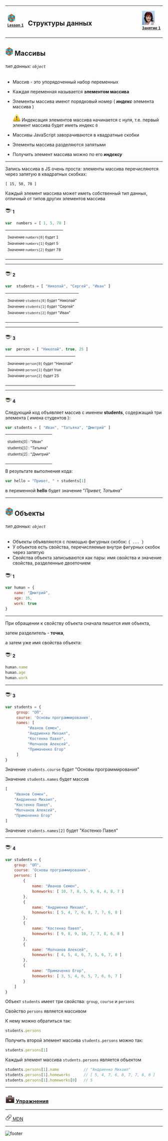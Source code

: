 [footer]: https://github.com/garevna/js-course/raw/master/images/a-level-ico.png?raw=true
[me40]: https://raw.githubusercontent.com/garevna/a-level-js-lessons/master/ico/myPhoto-40.png "Ⓒ Irina Fylyppova ( garevna ) 2019"
[ico20]: https://raw.githubusercontent.com/garevna/a-level-js-lessons/master/ico/a-level-20.png
[ico25]: https://raw.githubusercontent.com/garevna/a-level-js-lessons/master/ico/a-level-25.png
[hw-20]: https://raw.githubusercontent.com/garevna/a-level-js-lessons/master/ico/briefcase-20.png
[hw-30]: https://raw.githubusercontent.com/garevna/a-level-js-lessons/master/ico/briefcase-30.png
[cap-20]: https://raw.githubusercontent.com/garevna/a-level-js-lessons/master/ico/coffee-20.png
[cap-30]: https://raw.githubusercontent.com/garevna/a-level-js-lessons/master/ico/coffee-30.png
[warn-25]: https://raw.githubusercontent.com/garevna/a-level-js-lessons/master/ico/warning-25.png
[link-20]: https://raw.githubusercontent.com/garevna/a-level-js-lessons/master/ico/link-20.png
[err-20]: https://raw.githubusercontent.com/garevna/a-level-js-lessons/master/ico/no_entry-20.png
[err-25]: https://raw.githubusercontent.com/garevna/a-level-js-lessons/master/ico/no_entry-25.png
[err-30]: https://raw.githubusercontent.com/garevna/a-level-js-lessons/master/ico/no_entry-30.png
[reload]: https://raw.githubusercontent.com/garevna/a-level-js-lessons/master/ico/reload.png
[file-20]: https://raw.githubusercontent.com/garevna/a-level-js-lessons/master/ico/pencil-20.png

<table><tr><td width="50">

![ico25] <br/><sup>[**Lesson&nbsp;1**](../lessons/lesson-01.md)</sup>
  </td>
  <td width="800"><h2>Структуры данных</h2></td>
  <td>

  ![me40] <br/><sup>[**Занятие&nbsp;1**](../lessons/lesson-01.md)</sup></td>
</tr></table>

## ![ico25] Массивы

###### тип данных: `object`

* Массив - это упорядоченный набор переменных
* Каждая переменная называется **элементом массива**
* Элементы массива имеют порядковый номер ( **_индекс_** элемента массива )

    ![warn-25] Индексация элементов массива начинается с нуля, т.е. первый элемент массива будет иметь индекс `0`

* Массивы JavaScript заворачиваются в квадратные скобки
* Элементы массива разделяются запятыми
* Получить элемент массива можно по его **_индексу_**

_____________________________________________________________

Запись массива в JS очень проста: элементы массива перечисляются через запятую в квадратных скобках:

```
[ 15, 50, 78 ]
```

Каждый элемент массива может иметь собственный тип данных, отличный от типов других элементов массива

#### ![cap-20] 1

```javascript
var  numbers = [ 1, 5, 78 ]
```

<table><tr><td>

<sup>Значение    `numbers[0]`     будет     1</sup><br/>
<sup>Значение    `numbers[1]`     будет     5</sup><br/>
<sup>Значение    `numbers[2]`     будет     78</sup>

</td></tr></table>

________________________________________________________

#### ![cap-20] 2

```javascript
var  students = [ "Николай", "Сергей", "Иван" ]
```

<table><tr><td>

<sup>Значение    `students[0]`     будет     "Николай"</sup><br/>
<sup>Значение    `students[1]`     будет     "Сергей"</sup><br/>
<sup>Значение    `students[2]`     будет     "Иван"</sup>

</td></tr></table>

________________________________________________________

#### ![cap-20] 3

```javascript
var  person = [ "Николай", true, 25 ]
```

<table><tr><td>

<sup>Значение    `person[0]`     будет     "Николай"</sup><br/>
<sup>Значение    `person[1]`     будет     true</sup><br/>
<sup>Значение    `person[2]`     будет     25</sup>

</td></tr></table>

________________________________________________________

#### ![cap-20] 4

Следующий код объявляет массив с именем **students**, содержащий три элемента ( имена студентов ):

```javascript
var students = [ "Иван", "Татьяна", "Дмитрий" ]
```

<table><tr><td>

<sup>students[0] :  "Иван"</sup><br/>
<sup>students[1] :  "Татьяна"</sup><br/>
<sup>students[2] :  "Дмитрий"</sup>

</td></tr></table>

В результате выполнения кода:

```javascript
var hello = "Привет, " + students[1]
```
в переменной  **hello**  будет значение "*Привет, Татьяна*"

_____________________________________________________________

## ![ico25] Объекты

###### тип данных: `object`

* Объекты объявляются с помощью фигурных скобок: `{ ... }`
* У объектов есть свойства, перечисляемые внутри фигурных скобок через запятую
* Свойства объекта записываются как пары: имя свойства и значение свойства, разделенные двоеточием


#### ![cap-20] 1

```javascript
var human = {
    name: "Дмитрий",
    age: 35,
    work: true
}
```

_____________________________________________________________

При обращении к свойству объекта сначала пишется имя объекта,

затем разделитель - **точка**,

а затем уже имя свойства объекта:


#### ![cap-20] 2

```javascript
human.name
human.age
human.work
```

________________________________________________________

#### ![cap-20] 3

```javascript
var students = {
     group: "ОП",
     course: 'Основы программирования',
     names: [
          "Иванов Семен",
          "Андриенко Михаил",
          "Костенко Павел",
          "Молчанов Алексей",
          "Примаченко Егор"
     ]
}
```

Значение  `students.course`  будет "Основы программирования"

Значение `students.names` будет массив

```javascript
[
    "Иванов Семен",
    "Андриенко Михаил",
    "Костенко Павел",
    "Молчанов Алексей",
    "Примаченко Егор"
]
```

Значение `students.names[2]` будет "Костенко Павел"

________________________________________________________

#### ![cap-20] 4

```javascript
var students = {
    group: "ОП",
    course: 'Основы программирования',
    persons: [
        {
            name: "Иванов Семен",
            homeworks: [ 10, 7, 8, 5, 9, 6, 4, 8, 7 ]
        },
        {
            name: "Андриенко Михаил",
            homeworks: [ 5, 4, 7, 6, 8, 7, 7, 6, 8 ]
        },
        {
            name: "Костенко Павел",
            homeworks: [ 9, 8, 9, 10, 7, 7, 8, 6, 8 ]
        },
        {
            name: "Молчанов Алексей",
            homeworks: [ 4, 5, 4, 6, 7, 5, 6, 7, 8 ]
        },
        {
            name: "Примаченко Егор",
            homeworks: [ 3, 5, 4, 6, 5, 7, 6, 6, 7 ]
        }
    ]
}
```

Объект  `students`  имеет три свойства: `group`,  `course`  и  `persons`

Свойство  `persons`  является массивом

К нему можно обратиться так:

```javascript
students.persons
```

Получить второй элемент массива `students.persons` можно так:

```javascript
students.persons[1]
```

Каждый элемент массива `students.persons` является объектом

```javascript      
students.persons[1].name           // "Андриенко Михаил"
students.persons[1].homeworks      // [ 5, 4, 7, 6, 8, 7, 7, 6, 8 ]
students.persons[1].homeworks[0]   // 5
```

_____________________________________________________________

### [![hw-30] Упражнения](https://docs.google.com/forms/d/e/1FAIpQLSexcuOpJS2d0KNNU1qTUlD5Exnf0FGI9Wb9d2I5YvViwuSKDA/viewform)

________________________________________________________

[![link-20] MDN](https://developer.mozilla.org/en-US/docs/Web/JavaScript/Data_structures)

_________________________________________________________________________

![footer]
